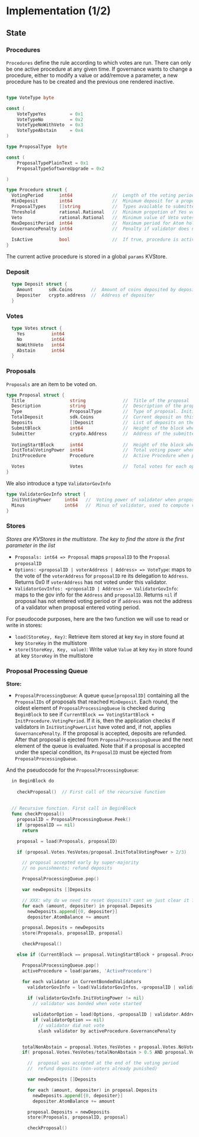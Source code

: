 # Implementation (1/2)

## State

### Procedures

`Procedures` define the rule according to which votes are run. There can only 
be one active procedure at any given time. If governance wants to change a 
procedure, either to modify a value or add/remove a parameter, a new procedure 
has to be created and the previous one rendered inactive.

```go

type VoteType byte

const (
    VoteTypeYes         = 0x1
    VoteTypeNo          = 0x2
    VoteTypeNoWithVeto  = 0x3
    VoteTypeAbstain     = 0x4
)

type ProposalType  byte

const (
    ProposalTypePlainText = 0x1
    ProposalTypeSoftwareUpgrade = 0x2

)

type Procedure struct {
  VotingPeriod      int64               //  Length of the voting period. Initial value: 2 weeks
  MinDeposit        int64               //  Minimum deposit for a proposal to enter voting period. 
  ProposalTypes     []string            //  Types available to submitters. {PlainTextProposal, SoftwareUpgradeProposal}
  Threshold         rational.Rational   //  Minimum propotion of Yes votes for proposal to pass. Initial value: 0.5
  Veto              rational.Rational   //  Minimum value of Veto votes to Total votes ratio for proposal to be vetoed. Initial value: 1/3
  MaxDepositPeriod  int64               //  Maximum period for Atom holders to deposit on a proposal. Initial value: 2 months
  GovernancePenalty int64               //  Penalty if validator does not vote
  
  IsActive          bool                //  If true, procedure is active. Only one procedure can have isActive true.
}
```

The current active procedure is stored in a global `params` KVStore.

### Deposit

```go
  type Deposit struct {
    Amount      sdk.Coins       //  Amount of coins deposited by depositer
    Depositer   crypto.address  //  Address of depositer
  }
```

### Votes

```go
  type Votes struct {
    Yes          int64
    No           int64
    NoWithVeto   int64
    Abstain      int64
  }
```


### Proposals

`Proposals` are an item to be voted on. 

```go
type Proposal struct {
  Title                 string              //  Title of the proposal
  Description           string              //  Description of the proposal
  Type                  ProposalType        //  Type of proposal. Initial set {PlainTextProposal, SoftwareUpgradeProposal}
  TotalDeposit          sdk.Coins           //  Current deposit on this proposal. Initial value is set at InitialDeposit
  Deposits              []Deposit           //  List of deposits on the proposal
  SubmitBlock           int64               //  Height of the block where TxGovSubmitProposal was included
  Submitter             crypto.Address      //  Address of the submitter
  
  VotingStartBlock      int64               //  Height of the block where MinDeposit was reached. -1 if MinDeposit is not reached
  InitTotalVotingPower  int64               //  Total voting power when proposal enters voting period (default 0)
  InitProcedure         Procedure           //  Active Procedure when proposal enters voting period

  Votes                 Votes               //  Total votes for each option
}
```

We also introduce a type `ValidatorGovInfo`

```go
type ValidatorGovInfo struct {
  InitVotingPower     int64   //  Voting power of validator when proposal enters voting period
  Minus               int64   //  Minus of validator, used to compute validator's voting power
}
```

### Stores

*Stores are KVStores in the multistore. The key to find the store is the first parameter in the list*


* `Proposals: int64 => Proposal` maps `proposalID` to the `Proposal`
  `proposalID`
* `Options: <proposalID | voterAddress | Address> => VoteType`: maps to the vote of the `voterAddress` for `proposalID` re its delegation to `Address`.
   Returns 0x0 If `voterAddress` has not voted under this validator.
* `ValidatorGovInfos: <proposalID | Address> => ValidatorGovInfo`: maps to the gov info for the `Address` and `proposalID`.
  Returns `nil` if proposal has not entered voting period or if `address` was not the 
  address of a validator when proposal entered voting period.

For pseudocode purposes, here are the two function we will use to read or write in stores:

* `load(StoreKey, Key)`: Retrieve item stored at key `Key` in store found at key `StoreKey` in the multistore
* `store(StoreKey, Key, value)`: Write value `Value` at key `Key` in store found at key `StoreKey` in the multistore

### Proposal Processing Queue

**Store:**
* `ProposalProcessingQueue`: A queue `queue[proposalID]` containing all the 
  `ProposalIDs` of proposals that reached `MinDeposit`. Each round, the oldest 
  element of `ProposalProcessingQueue` is checked during `BeginBlock` to see if
  `CurrentBlock == VotingStartBlock + InitProcedure.VotingPeriod`. If it is, 
  then the application checks if validators in `InitVotingPowerList` have voted
  and, if not, applies `GovernancePenalty`. If the proposal is accepted, deposits are refunded.
  After that proposal is ejected from `ProposalProcessingQueue` and the next element of the queue is evaluated. 
  Note that if a proposal is accepted under the special condition, 
  its `ProposalID` must be ejected from `ProposalProcessingQueue`.

And the pseudocode for the `ProposalProcessingQueue`:

```go
  in BeginBlock do 
    
    checkProposal()  // First call of the recursive function 
    
    
  // Recursive function. First call in BeginBlock
  func checkProposal()  
    proposalID = ProposalProcessingQueue.Peek()
    if (proposalID == nil)
      return

    proposal = load(Proposals, proposalID) 

    if (proposal.Votes.YesVotes/proposal.InitTotalVotingPower > 2/3)

      // proposal accepted early by super-majority
      // no punishments; refund deposits

      ProposalProcessingQueue.pop()

      var newDeposits []Deposits

      // XXX: why do we need to reset deposits? cant we just clear it ?
      for each (amount, depositer) in proposal.Deposits
        newDeposits.append[{0, depositer}]
        depositer.AtomBalance += amount

      proposal.Deposits = newDeposits
      store(Proposals, proposalID, proposal)

      checkProposal()

    else if (CurrentBlock == proposal.VotingStartBlock + proposal.Procedure.VotingPeriod)

      ProposalProcessingQueue.pop()
      activeProcedure = load(params, 'ActiveProcedure')

      for each validator in CurrentBondedValidators
        validatorGovInfo = load(ValidatorGovInfos, <proposalID | validator.Address>)
        
        if (validatorGovInfo.InitVotingPower != nil)
          // validator was bonded when vote started

          validatorOption = load(Options, <proposalID | validator.Address>)
          if (validatorOption == nil)
            // validator did not vote
            slash validator by activeProcedure.GovernancePenalty


      totalNonAbstain = proposal.Votes.YesVotes + proposal.Votes.NoVotes + proposal.Votes.NoWithVetoVotes
      if( proposal.Votes.YesVotes/totalNonAbstain > 0.5 AND proposal.Votes.NoWithVetoVotes/totalNonAbstain  < 1/3)

        //  proposal was accepted at the end of the voting period
        //  refund deposits (non-voters already punished)

        var newDeposits []Deposits

        for each (amount, depositer) in proposal.Deposits
          newDeposits.append[{0, depositer}]
          depositer.AtomBalance += amount

        proposal.Deposits = newDeposits
        store(Proposals, proposalID, proposal)

        checkProposal()        
```
